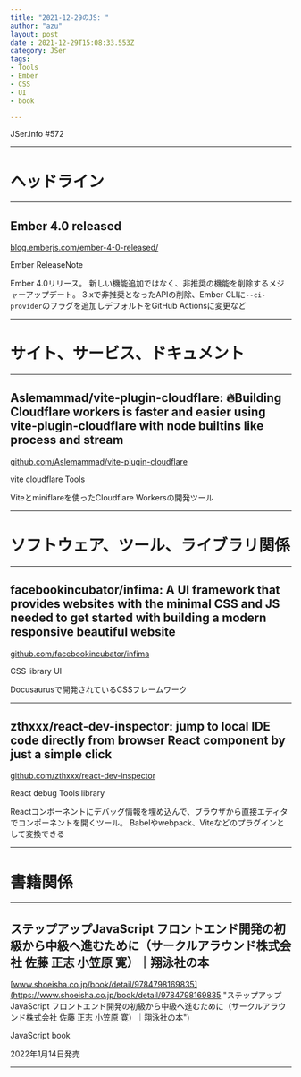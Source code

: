 ```yaml
---
title: "2021-12-29のJS: "
author: "azu"
layout: post
date : 2021-12-29T15:08:33.553Z
category: JSer
tags:
- Tools
- Ember
- CSS
- UI
- book

---
```


JSer.info #572

----

<h1 class="site-genre">ヘッドライン</h1>

----

## Ember 4.0 released
[blog.emberjs.com/ember-4-0-released/](https://blog.emberjs.com/ember-4-0-released/ "Ember 4.0 released")
<p class="jser-tags jser-tag-icon"><span class="jser-tag">Ember</span> <span class="jser-tag">ReleaseNote</span></p>

Ember 4.0リリース。
新しい機能追加ではなく、非推奨の機能を削除するメジャーアップデート。
3.xで非推奨となったAPIの削除、Ember CLIに`--ci-provider`のフラグを追加しデフォルトをGitHub Actionsに変更など


----
<h1 class="site-genre">サイト、サービス、ドキュメント</h1>

----

## Aslemammad/vite-plugin-cloudflare: 🔥Building Cloudflare workers is faster and easier using vite-plugin-cloudflare with node builtins like process and stream
[github.com/Aslemammad/vite-plugin-cloudflare](https://github.com/Aslemammad/vite-plugin-cloudflare "Aslemammad/vite-plugin-cloudflare: 🔥Building Cloudflare workers is faster and easier using vite-plugin-cloudflare with node builtins like process and stream")
<p class="jser-tags jser-tag-icon"><span class="jser-tag">vite</span> <span class="jser-tag">cloudflare</span> <span class="jser-tag">Tools</span></p>

Viteとminiflareを使ったCloudflare Workersの開発ツール


----
<h1 class="site-genre">ソフトウェア、ツール、ライブラリ関係</h1>

----

## facebookincubator/infima: A UI framework that provides websites with the minimal CSS and JS needed to get started with building a modern responsive beautiful website
[github.com/facebookincubator/infima](https://github.com/facebookincubator/infima "facebookincubator/infima: A UI framework that provides websites with the minimal CSS and JS needed to get started with building a modern responsive beautiful website")
<p class="jser-tags jser-tag-icon"><span class="jser-tag">CSS</span> <span class="jser-tag">library</span> <span class="jser-tag">UI</span></p>

Docusaurusで開発されているCSSフレームワーク


----

## zthxxx/react-dev-inspector: jump to local IDE code directly from browser React component by just a simple click
[github.com/zthxxx/react-dev-inspector](https://github.com/zthxxx/react-dev-inspector "zthxxx/react-dev-inspector: jump to local IDE code directly from browser React component by just a simple click")
<p class="jser-tags jser-tag-icon"><span class="jser-tag">React</span> <span class="jser-tag">debug</span> <span class="jser-tag">Tools</span> <span class="jser-tag">library</span></p>

Reactコンポーネントにデバッグ情報を埋め込んで、ブラウザから直接エディタでコンポーネントを開くツール。
Babelやwebpack、Viteなどのプラグインとして変換できる


----
<h1 class="site-genre">書籍関係</h1>

----

## ステップアップJavaScript フロントエンド開発の初級から中級へ進むために（サークルアラウンド株式会社 佐藤 正志 小笠原 寛）｜翔泳社の本
[www.shoeisha.co.jp/book/detail/9784798169835](https://www.shoeisha.co.jp/book/detail/9784798169835 "ステップアップJavaScript フロントエンド開発の初級から中級へ進むために（サークルアラウンド株式会社 佐藤 正志 小笠原 寛）｜翔泳社の本")
<p class="jser-tags jser-tag-icon"><span class="jser-tag">JavaScript</span> <span class="jser-tag">book</span></p>

2022年1月14日発売


----
